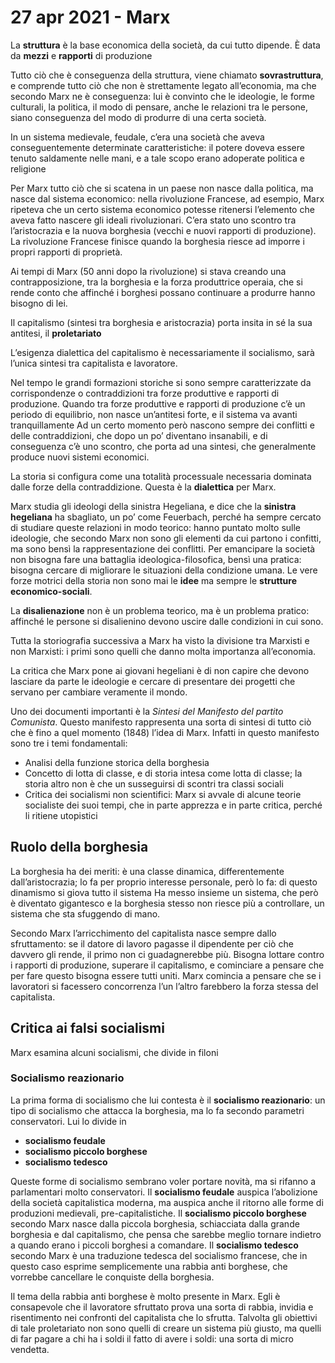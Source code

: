 # 27 apr 2021 - Marx
La **struttura** è la base economica della società, da cui tutto dipende. È data da **mezzi** e **rapporti** di produzione

Tutto ciò che è conseguenza della struttura, viene chiamato **sovrastruttura**, e comprende tutto ciò che non è strettamente legato all’economia, ma che secondo Marx ne è conseguenza: lui è convinto che le ideologie, le forme culturali, la politica, il modo di pensare, anche le relazioni tra le persone, siano conseguenza del modo di produrre di una certa società.

In un sistema medievale, feudale, c’era una società che aveva conseguentemente determinate caratteristiche: il potere doveva essere tenuto saldamente nelle mani, e a tale scopo erano adoperate politica e religione

Per Marx tutto ciò che si scatena in un paese non nasce dalla politica, ma nasce dal sistema economico: nella rivoluzione Francese, ad esempio, Marx ripeteva che un certo sistema economico potesse ritenersi l’elemento che aveva fatto nascere gli ideali rivoluzionari.
C’era stato uno scontro tra l’aristocrazia e la nuova borghesia (vecchi e nuovi rapporti di produzione).
La rivoluzione Francese finisce quando la borghesia riesce ad imporre i propri rapporti di proprietà.

Ai tempi di Marx (50 anni dopo la rivoluzione) si stava creando una contrapposizione, tra la borghesia e la forza produttrice operaia, che si rende conto che affinché i borghesi possano continuare a produrre hanno bisogno di lei.

Il capitalismo (sintesi tra borghesia e aristocrazia) porta insita in sé la sua antitesi, il **proletariato**

L’esigenza dialettica del capitalismo è necessariamente il socialismo, sarà l’unica sintesi tra capitalista e lavoratore.

Nel tempo le grandi formazioni storiche si sono sempre caratterizzate da corrispondenze o contraddizioni tra forze produttive e rapporti di produzione.
Quando tra forze produttive e rapporti di produzione c’è un periodo di equilibrio, non nasce un’antitesi forte, e il sistema va avanti tranquillamente
Ad un certo momento però nascono sempre dei conflitti e delle contraddizioni, che dopo un po’ diventano insanabili, e di conseguenza c’è uno scontro, che porta ad una sintesi, che generalmente produce nuovi sistemi economici.

La storia si configura come una totalità processuale necessaria dominata dalle forze della contraddizione. Questa è la **dialettica** per Marx.

Marx studia gli ideologi della sinistra Hegeliana, e dice che la **sinistra hegeliana** ha sbagliato, un po’ come Feuerbach, perché ha sempre cercato di studiare queste relazioni in modo teorico: hanno puntato molto sulle ideologie, che secondo Marx non sono gli elementi da cui partono i confitti, ma sono bensì la rappresentazione dei conflitti.
Per emancipare la società non bisogna fare una battaglia ideologica-filosofica, bensì una pratica: bisogna cercare di migliorare le situazioni della condizione umana.
Le vere forze motrici della storia non sono mai le **idee** ma sempre le **strutture economico-sociali**.

La **disalienazione** non è un problema teorico, ma è un problema pratico: affinché le persone si disalienino devono uscire dalle condizioni in cui sono.

Tutta la storiografia successiva a Marx ha visto la divisione tra Marxisti e non Marxisti: i primi sono quelli che danno molta importanza all’economia.

La critica che Marx pone ai giovani hegeliani è di non capire che devono lasciare da parte le ideologie e cercare di presentare dei progetti che servano per cambiare veramente il mondo.

Uno dei documenti importanti è la *Sintesi del Manifesto del partito Comunista*. Questo manifesto rappresenta una sorta di sintesi di tutto ciò che è fino a quel momento (1848) l’idea di Marx. Infatti in questo manifesto sono tre i temi fondamentali:
- Analisi della funzione storica della borghesia
- Concetto di lotta di classe, e di storia intesa come lotta di classe; la storia altro non è che un susseguirsi di scontri tra classi sociali
- Critica dei socialismi non scientifici: Marx si avvale di alcune teorie socialiste dei suoi tempi, che in parte apprezza e in parte critica, perché li ritiene utopistici

## Ruolo della borghesia
La borghesia ha dei meriti:  è una classe dinamica, differentemente dall’aristocrazia; lo fa per proprio interesse personale, però lo fa: di questo dinamismo si giova tutto il sistema
Ha messo insieme un sistema, che però è diventato gigantesco e la borghesia stesso non riesce più a controllare, un sistema che sta sfuggendo di mano.

Secondo Marx l’arricchimento del capitalista nasce sempre dallo sfruttamento: se il datore di lavoro pagasse il dipendente per ciò che davvero gli rende, il primo non ci guadagnerebbe più.
Bisogna lottare contro i rapporti di produzione, superare il capitalismo, e cominciare a pensare che per fare questo bisogna essere tutti uniti.
Marx comincia a pensare che se i lavoratori si facessero concorrenza l’un l’altro farebbero la forza stessa del capitalista.

## Critica ai falsi socialismi
Marx esamina alcuni socialismi, che divide in filoni

### Socialismo reazionario

La prima forma di socialismo che lui contesta è il **socialismo reazionario**: un tipo di socialismo che attacca la borghesia, ma lo fa secondo parametri conservatori. Lui lo divide in 
- **socialismo feudale**
- **socialismo piccolo borghese**
- **socialismo tedesco**

Queste forme di socialismo sembrano voler portare novità, ma si rifanno a parlamentari molto conservatori.
Il **socialismo feudale** auspica l’abolizione della società capitalistica moderna, ma auspica anche il ritorno alle forme di produzioni medievali, pre-capitalistiche.
Il **socialismo piccolo borghese** secondo Marx nasce dalla piccola borghesia, schiacciata dalla grande borghesia e dal capitalismo, che pensa che sarebbe meglio tornare indietro a quando erano i piccoli borghesi a comandare.
Il **socialismo tedesco** secondo Marx è una traduzione tedesca del socialismo francese, che in questo caso esprime semplicemente una rabbia anti borghese, che vorrebbe cancellare le conquiste della borghesia.

Il tema della rabbia anti borghese è molto presente in Marx. Egli è consapevole che il lavoratore sfruttato prova una sorta di rabbia, invidia e risentimento nei confronti del capitalista che lo sfrutta.
Talvolta gli obiettivi di tale proletariato non sono quelli di creare un sistema più giusto, ma quelli di far pagare a chi ha i soldi il fatto di avere i soldi: una sorta di micro vendetta.